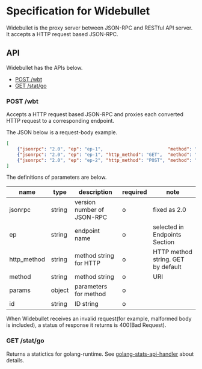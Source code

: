 # Specification for Widebullet

Widebullet is the proxy server between JSON-RPC and RESTful API server. It accepts a HTTP request based JSON-RPC.

## API

Widebullet has the APIs below.

 * [POST /wbt](#post-wbt)
 * [GET /stat/go](#get-statgo)

### POST /wbt

Accepts a HTTP request based JSON-RPC and proxies each converted HTTP request to a corresponding endpoint.

The JSON below is a request-body example.

```json
[
    {"jsonrpc": "2.0", "ep": "ep-1",                        "method": "/user/get",    "params": { "user_id": 1 },                   "id": "1"},
    {"jsonrpc": "2.0", "ep": "ep-1", "http_method": "GET",  "method": "/item/get",    "params": { "item_id": 2 },                   "id": "2"},
    {"jsonrpc": "2.0", "ep": "ep-2", "http_method": "POST", "method": "/item/update", "params": { "item_id": 2, "desc": "update" }, "id": "3"}
]
```

The definitions of parameters are below.

|name            |type  |description                              |required|note                              |
|----------------|------|-----------------------------------------|--------|----------------------------------|
|jsonrpc         |string|version number of JSON-RPC               |o       |fixed as 2.0                      |
|ep              |string|endpoint name                            |o       |selected in Endpoints Section     |
|http_method     |string|method string for HTTP                   |o       |HTTP method string. GET by default|
|method          |string|method string                            |o       |URI                               |
|params          |object|parameters for method                    |o       |                                  |
|id              |string|ID string                                |o       |                                  |


When Widebullet receives an invalid request(for example, malformed body is included), a status of response it returns is 400(Bad Request).

### GET /stat/go

Returns a statictics for golang-runtime. See [golang-stats-api-handler](https://github.com/fukata/golang-stats-api-handler) about details.
